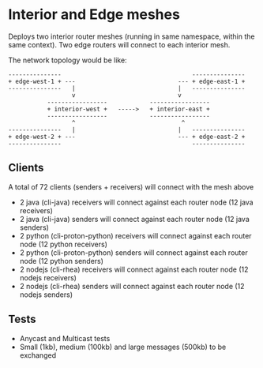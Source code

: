 # Interior and Edge meshes

Deploys two interior router meshes (running in same namespace, within the same
context). Two edge routers will connect to each interior mesh.

The network topology would be like:

```
---------------                                     ---------------
+ edge-west-1 + ---                             --- + edge-east-1 +
---------------   |                             |   ---------------
                  v                             v
           -----------------            -----------------
           + interior-west +   ----->   + interior-east +
           -----------------            -----------------
                  ^                              ^
---------------   |                             |   ---------------
+ edge-west-2 + ---                             --- + edge-east-2 +
---------------                                     ---------------
```

## Clients

A total of 72 clients (senders + receivers) will connect with the mesh above

* 2 java (cli-java) receivers will connect against each router node (12 java receivers)
* 2 java (cli-java) senders will connect against each router node (12 java senders)
* 2 python (cli-proton-python) receivers will connect against each router node (12 python receivers)
* 2 python (cli-proton-python) senders will connect against each router node (12 python senders)
* 2 nodejs (cli-rhea) receivers will connect against each router node (12 nodejs receivers)
* 2 nodejs (cli-rhea) senders will connect against each router node (12 nodejs senders)

## Tests

* Anycast and Multicast tests
* Small (1kb), medium (100kb) and large messages (500kb) to be exchanged
